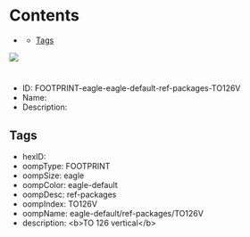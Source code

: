 



Contents
========

* [](#)
	* [Tags](#tags)
  
![][im]
# 

- ID: FOOTPRINT-eagle-eagle-default-ref-packages-TO126V
- Name: 
- Description: 

## Tags

- hexID: 
- oompType: FOOTPRINT
- oompSize: eagle
- oompColor: eagle-default
- oompDesc: ref-packages
- oompIndex: TO126V
- oompName: eagle-default/ref-packages/TO126V
- description: &lt;b&gt;TO 126 vertical&lt;/b&gt;



[im]: image.png
